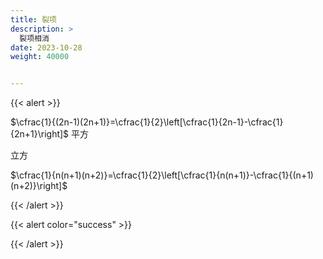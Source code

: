 ```yaml
---
title: 裂项
description: >
  裂项相消
date: 2023-10-28
weight: 40000


---
```


{{< alert >}}

$\cfrac{1}{(2n-1)(2n+1)}=\cfrac{1}{2}\left[\cfrac{1}{2n-1}-\cfrac{1}{2n+1}\right]$
平方

立方

$\cfrac{1}{n(n+1)(n+2)}=\cfrac{1}{2}\left[\cfrac{1}{n(n+1)}-\cfrac{1}{(n+1)(n+2)}\right]$













{{< /alert >}}




{{< alert color="success" >}}


{{< /alert >}}



